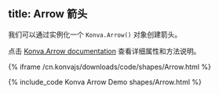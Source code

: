 title: Arrow 箭头
---

我们可以通过实例化一个 `Konva.Arrow()` 对象创建箭头。

点击 [Konva.Arrow documentation](/cn.konvajs/api/Konva.Arrow.html) 查看详细属性和方法说明。

{% iframe /cn.konvajs/downloads/code/shapes/Arrow.html %}

{% include_code Konva Arrow Demo shapes/Arrow.html %}
